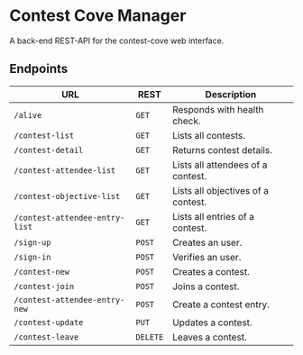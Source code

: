 # Contest Cove Manager

A back-end REST-API for the contest-cove web interface.

## Endpoints

| URL                            | REST     | Description                        |
| ------------------------------ | -------- | ---------------------------------- |
| `/alive`                       | `GET`    | Responds with health check.        |
| `/contest-list`                | `GET`    | Lists all contests.                |
| `/contest-detail`              | `GET`    | Returns contest details.           |
| `/contest-attendee-list`       | `GET`    | Lists all attendees of a contest.  |
| `/contest-objective-list`      | `GET`    | Lists all objectives of a contest. |
| `/contest-attendee-entry-list` | `GET`    | Lists all entries of a contest.    |
| `/sign-up`                     | `POST`   | Creates an user.                   |
| `/sign-in`                     | `POST`   | Verifies an user.                  |
| `/contest-new`                 | `POST`   | Creates a contest.                 |
| `/contest-join`                | `POST`   | Joins a contest.                   |
| `/contest-attendee-entry-new`  | `POST`   | Create a contest entry.            |
| `/contest-update`              | `PUT`    | Updates a contest.                 |
| `/contest-leave`               | `DELETE` | Leaves a contest.                  |